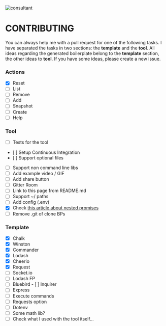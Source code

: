 ![consultant](http://i.imgur.com/phhV1uY.png)

# CONTRIBUTING

You can always help me with a pull request for one of the following tasks. I have separated the tasks in two sections: the **template** and the **tool**. All ideas regarding the generated boilerplate belong to the **template** section, the other ideas to **tool**. If you have some ideas, please create a new issue.

### Actions
- [x] Reset
- [ ] List
- [ ] Remove
- [ ] Add
- [ ] Snapshot
- [ ] Create
- [ ] Help

### Tool
- [ ] Tests for the tool
- [ ] Setup Continuous Integration
- [ ] Support optional files
- [ ] Support non command line libs
- [ ] Add example video / GIF
- [ ] Add share button
- [ ] Gitter Room
- [ ] Link to this page from README.md
- [ ] Support ~/ paths
- [ ] Add config (.env)
- [x] Check [this article about nested promises](https://github.com/sindresorhus/promise-fun#how-can-i-reduce-nesting)
- [ ] Remove .git of clone BPs

### Template
- [x] Chalk
- [x] Winston
- [x] Commander
- [x] Lodash
- [x] Cheerio
- [x] Request
- [ ] Socket.io
- [ ] Lodash FP
- [ ] Bluebird
- [ ] Inquirer
- [ ] Express
- [ ] Execute commands
- [ ] Requests option
- [ ] Dotenv
- [ ] Some math lib?
- [ ] Check what I used with the tool itself...
